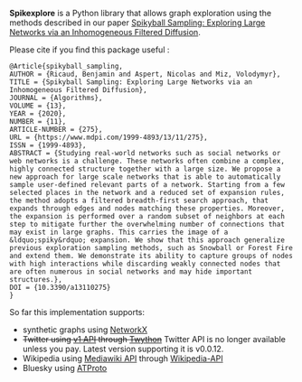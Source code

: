 **Spikexplore** is a Python library that allows graph exploration using the 
methods described in our paper 
[Spikyball Sampling: Exploring Large Networks via an Inhomogeneous Filtered Diffusion](https://www.mdpi.com/1999-4893/13/11/275).

Please cite if you find this package useful :
```
@Article{spikyball_sampling,
AUTHOR = {Ricaud, Benjamin and Aspert, Nicolas and Miz, Volodymyr},
TITLE = {Spikyball Sampling: Exploring Large Networks via an Inhomogeneous Filtered Diffusion},
JOURNAL = {Algorithms},
VOLUME = {13},
YEAR = {2020},
NUMBER = {11},
ARTICLE-NUMBER = {275},
URL = {https://www.mdpi.com/1999-4893/13/11/275},
ISSN = {1999-4893},
ABSTRACT = {Studying real-world networks such as social networks or web networks is a challenge. These networks often combine a complex, highly connected structure together with a large size. We propose a new approach for large scale networks that is able to automatically sample user-defined relevant parts of a network. Starting from a few selected places in the network and a reduced set of expansion rules, the method adopts a filtered breadth-first search approach, that expands through edges and nodes matching these properties. Moreover, the expansion is performed over a random subset of neighbors at each step to mitigate further the overwhelming number of connections that may exist in large graphs. This carries the image of a &ldquo;spiky&rdquo; expansion. We show that this approach generalize previous exploration sampling methods, such as Snowball or Forest Fire and extend them. We demonstrate its ability to capture groups of nodes with high interactions while discarding weakly connected nodes that are often numerous in social networks and may hide important structures.},
DOI = {10.3390/a13110275}
}
```

So far this implementation supports:
- synthetic graphs using [NetworkX](https://networkx.org/)
- ~~Twitter using [v1 API](https://developer.twitter.com/en/docs/twitter-api/api-reference-index) through [Twython](https://twython.readthedocs.io/en/latest/)~~ 
Twitter API is no longer available unless you pay. Latest version supporting it is v0.0.12. 
- Wikipedia using [Mediawiki API](https://www.mediawiki.org/wiki/API:Main_page) through [Wikipedia-API](https://pypi.org/project/Wikipedia-API/)
- Bluesky using [ATProto](https://atproto.blue/en/latest/)
